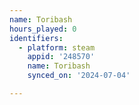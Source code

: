 ```yaml
---
name: Toribash
hours_played: 0
identifiers:
  - platform: steam
    appid: '248570'
    name: Toribash
    synced_on: '2024-07-04'

---
```

